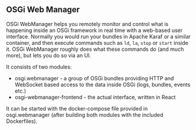 ## OSGi Web Manager

OSGi WebManager helps you remotely monitor and control what is happening inside an OSGi framework in real time with a web-based user interface.
Normally you would run your bundles in Apache Karaf or a similar container, and then execute commands such as `ld`, `la`, `stop` or `start` inside it. OSGi WebManager roughly does what these commands do (and much more), but lets you do so via an UI.

It consists of two modules:
- osgi.webmanager - a group of OSGi bundles providing HTTP and WebSocket based access to the data inside OSGi (logs, bundles, events etc.)
- osgi-webmanager-frontend - the actual interface, written in React

It can be started with the docker-compose file provided in osgi.webmanager (after building both modules with the included Dockerfiles).
